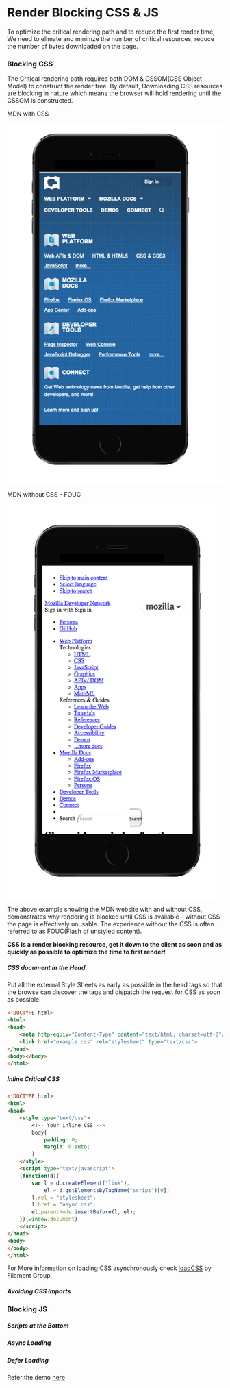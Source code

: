 # Render Blocking CSS & JS 

To optimize the critical rendering path and to reduce the first render time, We need to elimate and minimze the number of critical resources, reduce the number of bytes downloaded on the page. 

### Blocking CSS

The Critical rendering path requires both DOM & CSSOM(CSS Object Model) to construct the render tree. By default, Downloading CSS resources are blocking in nature which means the browser will hold rendering until the CSSOM is constructed. 

MDN with CSS

![image](https://raw.githubusercontent.com/vigneshshanmugam/network-performance-content-kit/gh-pages/static/mdn_with_css.png)

MDN without CSS - FOUC

![image](https://raw.githubusercontent.com/vigneshshanmugam/network-performance-content-kit/gh-pages/static/mdn_without_css.png)

The above example showing the MDN website with and without CSS, demonstrates why rendering is blocked until CSS is available - without CSS the page is effectively unusable. The experience without the CSS is often referred to as FOUC(Flash of unstyled content).

**CSS is a render blocking resource, get it down to the client as soon and as quickly as possible to optimize the time to first render!**

##### CSS document in the Head

Put all the external Style Sheets as early as possible in the head tags so that the browse can discover the <link> tags and dispatch the request for CSS as soon as possible.

```html
<!DOCTYPE html>
<html>
<head>
    <meta http-equiv="Content-Type" content="text/html; charset=utf-8"/>
    <link href="example.css" rel="stylesheet" type="text/css">
</head>
<body></body>
</html>
```

##### Inline Critical CSS



```html
<!DOCTYPE html>
<html>
<head>
    <style type="text/css">
        <!-- Your inline CSS -->
        body{
            padding: 0;
            margin: 0 auto;
        }
    </style>
    <script type="text/javascript">
    (function(d){
        var l = d.createElement("link"), 
            el = d.getElementsByTagName("script")[0];
        l.rel = "stylesheet";
        l.href = "async.css";
        el.parentNode.insertBefore(l, el);
    })(window.document)
    </script>
</head>
<body>
</body>
</html>
```

For More information on loading CSS asynchronously check [loadCSS](https://github.com/filamentgroup/loadCSS) by Filament Group.


##### Avoiding CSS Imports


### Blocking JS


##### Scripts at the Bottom


##### Async Loading


##### Defer Loading


Refer the demo [here](https://github.com/vigneshshanmugam/network-performance-content-kit/tree/gh-pages/demos/script-loading)

